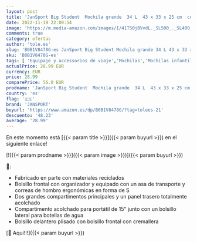 ```yaml
---
layout: post
title: 'JanSport Big Student  Mochila grande  34 L  43 x 33 x 25 cm  compartimento para portátil de 15 pulgadas  Night Sky'
date: 2022-11-19 22:00:54
image: 'https://m.media-amazon.com/images/I/41TS0jBVvdL._SL500_._SL400_.jpg'
comments: true
category: ofertas
author: 'tole.es'
slug: 'B0B1V8478G-es JanSport Big Student Mochila grande 34 L 43 x 33 x 25 cm...'
sku: 'B0B1V8478G-es'
tags: [ 'Equipaje y accessorios de viaje','Mochilas','Mochilas infantiles','Moda','jansport','mochila','🇪🇸', ]
actualPrice: 28.99 EUR
currency: EUR
price: 28.99
comparePrice: 56.0 EUR
prodname: 'JanSport Big Student  Mochila grande  34 L  43 x 33 x 25 cm  compartimento para portátil de 15 pulgadas  Night Sky'
country: 'es'
flag: '🇪🇸'
brand: 'JANSPORT'
buyurl: 'https://www.amazon.es/dp/B0B1V8478G/?tag=tolees-21'
descuento: '48.23'
average: '28.99'
---
```


En este momento está [{{< param title >}}]({{< param buyurl >}}) en el siguiente enlace!

[![{{< param prodname >}}]({{< param image >}})]({{< param buyurl >}})

🔎:

- Fabricado en parte con materiales reciclados
- Bolsillo frontal con organizador y equipado con un asa de transporte y correas de hombro ergonómicas en forma de S
- Dos grandes compartimentos principales y un panel trasero totalmente acolchado
- Compartimento acolchado para portátil de 15" junto con un bolsillo lateral para botellas de agua
- Bolsillo delantero plisado con bolsillo frontal con cremallera

[🛒 Aquí!!!]({{< param buyurl >}})
